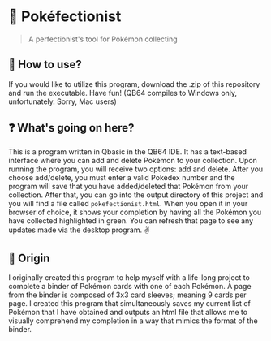 # 🌟 Pokéfectionist
> A perfectionist's tool for Pokémon collecting

## 💾 How to use?
If you would like to utilize this program, download the .zip of this repository and run the executable. Have fun! (QB64 compiles to Windows only, unfortunately. Sorry, Mac users)

## ❓ What's going on here?
This is a program written in Qbasic in the QB64 IDE. It has a text-based interface where you can add and delete Pokémon to your collection. Upon running the program, you will receive two options: add and delete. After you choose add/delete, you must enter a valid Pokédex number and the program will save that you have added/deleted that Pokémon from your collection. After that, you can go into the output directory of this project and you will find a file called `pokefectionist.html`. When you open it in your browser of choice, it shows your completion by having all the Pokémon you have collected highlighted in green. You can refresh that page to see any updates made via the desktop program. ✌

## 🧙‍ Origin
I originally created this program to help myself with a life-long project to complete a binder of Pokémon cards with one of each Pokémon. A page from the binder is composed of 3x3 card sleeves; meaning 9 cards per page. I created this program that simultaneously saves my current list of Pokémon that I have obtained and outputs an html file that allows me to visually comprehend my completion in a way that mimics the format of the binder.
